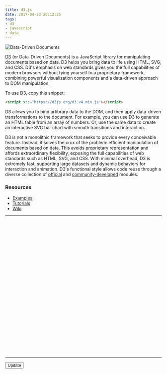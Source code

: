 ```yaml
---
title: d3.js
date: 2017-04-23 20:12:25
tags:
- d3
- javascript
- data
---
```


![Data-Driven Documents](/images/d3.png)

<style>
div.bar {
	display: inline-block;
	width: 7px;
	height: 75px;   /* We'll override this later */
	background-color: #7404a4;
	margin-right: 1px;
}
</style>

[D3](https://d3js.org) (or Data-Driven Documents) is a JavaScript library for manipulating documents based on data.  D3 helps you bring data to life using HTML, SVG, and CSS.  D3's emphasis on web standards gives you the full capabilities of modern browsers without tying yourself to a proprietary framework, combining powerful visualization components and a data-driven approach to DOM manipulation.

To use D3, copy this snippet:
```html
<script src="https://d3js.org/d3.v4.min.js"></script>
```

D3 allows you to bind artibrary data to the DOM, and then apply data-driven transformations to the document.  For example, you can use D3 to generate an HTML table from an array of numbers.  Or, use the same data to create an interactive SVG bar chart with smooth transitions and interaction.

D3 is not a monolithic framework that seeks to provide every conceivable feature.  Instead, it solves the crux of the problem: efficient manipulation of documents based on data.  This avoids proprietary representation and affords extraordinary flexibility, exposing the full capabilities of web standards such as HTML, SVG, and CSS.  With minimal overhead, D3 is extremely fast, supporting large datasets and dynamic behaviors for interaction and animation.  D3's functional style allows code reuse through a diverse collection of [official](https://github.com/d3/d3/blob/master/API.md) and [community-developed](https://www.npmjs.com/browse/keyword/d3-module) modules.

### Resources
- [Examples](https://github.com/d3/d3/wiki/Gallery)
- [Tutorials](https://github.com/d3/d3/wiki/Tutorials)
- [Wiki](https://github.com/d3/d3/wiki)

***

<svg width="592" height="500"></svg>

<script src="https://d3js.org/d3.v4.min.js"></script>

<script type="text/javascript">
	var dataset = [];
	for (var i = 0; i < 76; i++) {
		var newNumber = Math.round(Math.random() * 30);
		dataset.push(newNumber);
	}

	d3.select(".content")
		.selectAll("div")
		.data(dataset)  // <-- The answer is here!
		.enter()
		.append("div")
		.attr("class", "bar")
		.style("height", function(d) {
			var barHeight = d * 5;
			return barHeight + "px";
		});
</script>

***

<button class="button" onclick="transition()">Update</button>
<script src="https://d3js.org/d3.v4.min.js"></script>
<script>

var n = 20, // number of layers
	m = 200, // number of samples per layer
	k = 10; // number of bumps per layer

var stack = d3.stack().keys(d3.range(n)).offset(d3.stackOffsetWiggle),
	layers0 = stack(d3.transpose(d3.range(n).map(function() { return bumps(m, k); }))),
	layers1 = stack(d3.transpose(d3.range(n).map(function() { return bumps(m, k); }))),
	layers = layers0.concat(layers1);

var svg = d3.select("svg"),
	width = +svg.attr("width"),
	height = +svg.attr("height");

var x = d3.scaleLinear()
	.domain([0, m - 1])
	.range([0, width]);

var y = d3.scaleLinear()
	.domain([d3.min(layers, stackMin), d3.max(layers, stackMax)])
	.range([height, 0]);

var z = d3.interpolateCool;

var area = d3.area()
	.x(function(d, i) { return x(i); })
	.y0(function(d) { return y(d[0]); })
	.y1(function(d) { return y(d[1]); });

svg.selectAll("path")
  .data(layers0)
  .enter().append("path")
	.attr("d", area)
	.attr("fill", function() { return z(Math.random()); });

function stackMax(layer) {
  return d3.max(layer, function(d) { return d[1]; });
}

function stackMin(layer) {
  return d3.min(layer, function(d) { return d[0]; });
}

function transition() {
  var t;
  d3.selectAll("path")
	.data((t = layers1, layers1 = layers0, layers0 = t))
	.transition()
	  .duration(2500)
	  .attr("d", area);
}

// Inspired by Lee Byron’s test data generator.
function bumps(n, m) {
  var a = [], i;
  for (i = 0; i < n; ++i) a[i] = 0;
  for (i = 0; i < m; ++i) bump(a, n);
  return a;
}

function bump(a, n) {
  var x = 1 / (0.1 + Math.random()),
	  y = 2 * Math.random() - 0.5,
	  z = 10 / (0.1 + Math.random());
  for (var i = 0; i < n; i++) {
	var w = (i / n - y) * z;
	a[i] += x * Math.exp(-w * w);
  }
}

</script>
